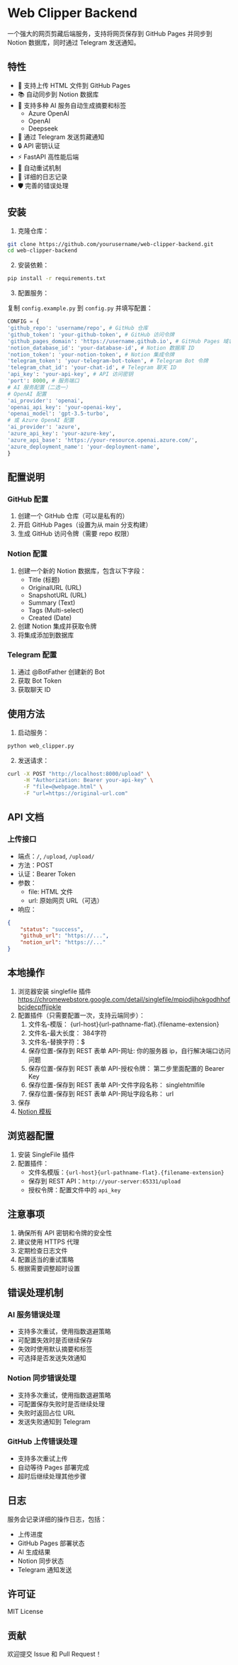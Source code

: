 # Web Clipper Backend

一个强大的网页剪藏后端服务，支持将网页保存到 GitHub Pages 并同步到 Notion 数据库，同时通过 Telegram 发送通知。

## 特性

- 🚀 支持上传 HTML 文件到 GitHub Pages
- 📚 自动同步到 Notion 数据库
- 🤖 支持多种 AI 服务自动生成摘要和标签
  - Azure OpenAI
  - OpenAI
  - Deepseek
- 📱 通过 Telegram 发送剪藏通知
- 🔒 API 密钥认证
- ⚡ FastAPI 高性能后端
- 🔄 自动重试机制
- 📝 详细的日志记录
- 🛡️ 完善的错误处理

## 安装

1. 克隆仓库：

```bash
git clone https://github.com/yourusername/web-clipper-backend.git
cd web-clipper-backend
```

2. 安装依赖：

```bash
pip install -r requirements.txt
```

3. 配置服务：

复制 `config.example.py` 到 `config.py` 并填写配置：

```python
CONFIG = {
'github_repo': 'username/repo', # GitHub 仓库
'github_token': 'your-github-token', # GitHub 访问令牌
'github_pages_domain': 'https://username.github.io', # GitHub Pages 域名
'notion_database_id': 'your-database-id', # Notion 数据库 ID
'notion_token': 'your-notion-token', # Notion 集成令牌
'telegram_token': 'your-telegram-bot-token', # Telegram Bot 令牌
'telegram_chat_id': 'your-chat-id', # Telegram 聊天 ID
'api_key': 'your-api-key', # API 访问密钥
'port': 8000, # 服务端口
# AI 服务配置（二选一）
# OpenAI 配置
'ai_provider': 'openai',
'openai_api_key': 'your-openai-key',
'openai_model': 'gpt-3.5-turbo',
# 或 Azure OpenAI 配置
'ai_provider': 'azure',
'azure_api_key': 'your-azure-key',
'azure_api_base': 'https://your-resource.openai.azure.com/',
'azure_deployment_name': 'your-deployment-name',
}
```

## 配置说明

### GitHub 配置
1. 创建一个 GitHub 仓库（可以是私有的）
2. 开启 GitHub Pages（设置为从 main 分支构建）
3. 生成 GitHub 访问令牌（需要 repo 权限）

### Notion 配置
1. 创建一个新的 Notion 数据库，包含以下字段：
   - Title (标题)
   - OriginalURL (URL)
   - SnapshotURL (URL)
   - Summary (Text)
   - Tags (Multi-select)
   - Created (Date)
2. 创建 Notion 集成并获取令牌
3. 将集成添加到数据库

### Telegram 配置
1. 通过 @BotFather 创建新的 Bot
2. 获取 Bot Token
3. 获取聊天 ID

## 使用方法

1. 启动服务：

```bash
python web_clipper.py
```

2. 发送请求：

```bash
curl -X POST "http://localhost:8000/upload" \
     -H "Authorization: Bearer your-api-key" \
     -F "file=@webpage.html" \
     -F "url=https://original-url.com"
```

## API 文档

### 上传接口

- 端点：`/`, `/upload`, `/upload/`
- 方法：POST
- 认证：Bearer Token
- 参数：
  - file: HTML 文件
  - url: 原始网页 URL（可选）
- 响应：
```json
{
    "status": "success",
    "github_url": "https://...",
    "notion_url": "https://..."
}
```

## 本地操作
1. 浏览器安装 singlefile 插件 https://chromewebstore.google.com/detail/singlefile/mpiodijhokgodhhofbcjdecpffjipkle
2. 配置插件（只需要配置一次，支持云端同步）： 
	1. 文件名-模版： {url-host}{url-pathname-flat}.{filename-extension}   
	2. 文件名-最大长度：   384字符
	3. 文件名-替换字符：$
	4. 保存位置-保存到 REST 表单 API-网址: 你的服务器 ip，自行解决端口访问问题
	5. 保存位置-保存到 REST 表单 API-授权令牌： 第二步里面配置的 Bearer Key
	6. 保存位置-保存到 REST 表单 API-文件字段名称： singlehtmlfile
	7. 保存位置-保存到 REST 表单 API-网址字段名称： url
3. 保存
4. [Notion 模板](https://www.notion.so/cuiplus/19f32fd5f34e805a9001f2e38fc4ac74?v=19f32fd5f34e810eb20f000c0956c3b9&pvs=4)

## 浏览器配置

1. 安装 SingleFile 插件
2. 配置插件：
   - 文件名模版：`{url-host}{url-pathname-flat}.{filename-extension}`
   - 保存到 REST API：`http://your-server:65331/upload`
   - 授权令牌：配置文件中的 `api_key`

## 注意事项

1. 确保所有 API 密钥和令牌的安全性
2. 建议使用 HTTPS 代理
3. 定期检查日志文件
4. 配置适当的重试策略
5. 根据需要调整超时设置

## 错误处理机制

### AI 服务错误处理
- 支持多次重试，使用指数退避策略
- 可配置失效时是否继续保存
- 失效时使用默认摘要和标签
- 可选择是否发送失效通知

### Notion 同步错误处理
- 支持多次重试，使用指数退避策略
- 可配置保存失败时是否继续处理
- 失败时返回占位 URL
- 发送失败通知到 Telegram

### GitHub 上传错误处理
- 支持多次重试上传
- 自动等待 Pages 部署完成
- 超时后继续处理其他步骤

## 日志

服务会记录详细的操作日志，包括：
- 上传进度
- GitHub Pages 部署状态
- AI 生成结果
- Notion 同步状态
- Telegram 通知发送

## 许可证

MIT License

## 贡献

欢迎提交 Issue 和 Pull Request！